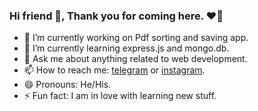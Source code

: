 ### Hi friend 👋, Thank you for coming here. ❤️‍🔥

- 🔭 I’m currently working on Pdf sorting and saving app.
- 🌱 I’m currently learning express.js and mongo.db.
- 💬 Ask me about anything related to web development.
- 📫 How to reach me: [telegram](https://t.me/ht3aa) or [instagram](https://www.instagram.com/invites/contact/?i=1e1izywetirov&utm_content=ih9l413).
- 😄 Pronouns: He/His.
- ⚡ Fun fact: I am in love with learning new stuff.

<!--- 👯 I’m looking to collaborate on telegram or instagram => @ht3aa-->
<!--- 🤔 I’m looking for help with ...-->

